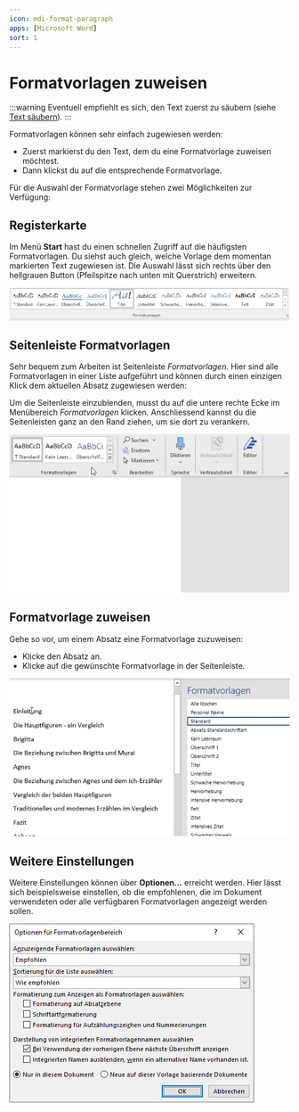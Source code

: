 ```yaml
---
icon: mdi-format-paragraph
apps: [Microsoft Word]
sort: 1
---
```


# Formatvorlagen zuweisen



:::warning
Eventuell empfiehlt es sich, den Text zuerst zu säubern (siehe [Text säubern](/textverarbeitung/word-2/text-saeubern/)).
:::

Formatvorlagen können sehr einfach zugewiesen werden:

* Zuerst markierst du den Text, dem du eine Formatvorlage zuweisen möchtest.
* Dann klickst du auf die entsprechende Formatvorlage.

Für die Auswahl der Formatvorlage stehen zwei Möglichkeiten zur Verfügung:

## Registerkarte
Im Menü __Start__ hast du einen schnellen Zugriff auf die häufigsten Formatvorlagen. Du siehst auch gleich, welche Vorlage dem momentan markierten Text zugewiesen ist. Die Auswahl lässt sich rechts über den hellgrauen Button (Pfeilspitze nach unten mit Querstrich) erweitern.

![Bereich «Formatvorlagen» im Menü «Start»](./registerkarte.png)

## Seitenleiste Formatvorlagen

Sehr bequem zum Arbeiten ist Seitenleiste _Formatvorlagen_. Hier sind alle Formatvorlagen in einer Liste aufgeführt und können durch einen einzigen Klick dem aktuellen Absatz zugewiesen werden:

Um die Seitenleiste einzublenden, musst du auf die untere rechte Ecke im Menübereich _Formatvorlagen_ klicken. Anschliessend kannst du die Seitenleisten ganz an den Rand ziehen, um sie dort zu verankern.

![](./formatvorlagen-einblenden.gif)

## Formatvorlage zuweisen

Gehe so vor, um einem Absatz eine Formatvorlage zuzuweisen:

- Klicke den Absatz an.
- Klicke auf die gewünschte Formatvorlage in der Seitenleiste.

![](./formatvorlage-zuweisen.gif)

## Weitere Einstellungen

Weitere Einstellungen können über __Optionen…__ erreicht werden. Hier lässt sich beispielsweise einstellen, ob die empfohlenen, die im Dokument verwendeten oder alle verfügbaren Formatvorlagen angezeigt werden sollen.

![Fenster «Optionen»](./formatvorlagen-optionen.png)
